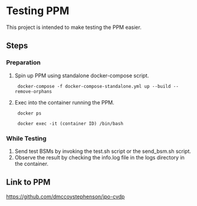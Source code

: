 # Testing PPM
This project is intended to make testing the PPM easier.

## Steps
### Preparation
1. Spin up PPM using standalone docker-compose script.

        docker-compose -f docker-compose-standalone.yml up --build --remove-orphans

1. Exec into the container running the PPM.

        docker ps

        docker exec -it (container ID) /bin/bash

### While Testing
1. Send test BSMs by invoking the test.sh script or the send_bsm.sh script.
1. Observe the result by checking the info.log file in the logs directory in the container.

## Link to PPM
https://github.com/dmccoystephenson/jpo-cvdp
